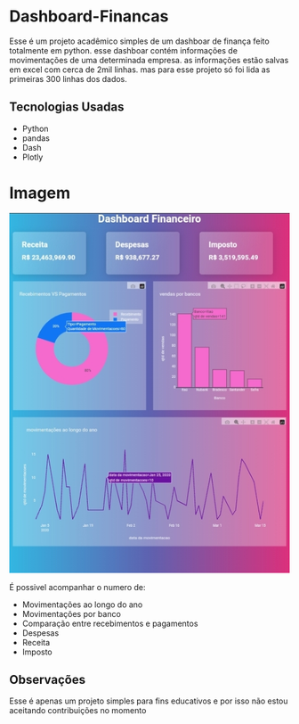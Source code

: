 # Dashboard-Financas

Esse é um projeto acadêmico simples de um dashboar de finança feito totalmente em python. esse dashboar contém informações de movimentações de uma determinada empresa. as informações estão salvas em excel com cerca de 2mil linhas. mas para esse projeto só foi lida as primeiras 300 linhas dos dados.

## Tecnologias Usadas
 - Python
 - pandas
 - Dash
 - Plotly

# Imagem
<img
src="https://github.com/Emanoellima-dev/Dashboard-Financas/blob/main/imagem/imagem.jpg"
 />

É possivel acompanhar o numero de:
 - Movimentações ao longo do ano
 - Movimentações por banco
 - Comparação entre recebimentos e pagamentos
 - Despesas
 - Receita
 - Imposto

## Observações
Esse é apenas um projeto simples para fins educativos e por isso não estou aceitando contribuições no momento
